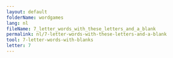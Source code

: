 ```yaml
---
layout: default
folderName: wordgames
lang: nl
fileName: 7_letter_words_with_these_letters_and_a_blank
permalink: nl/7-letter-words-with-these-letters-and-a-blank
tool: 7-letter-words-with-blanks
letter: 7
---
```

